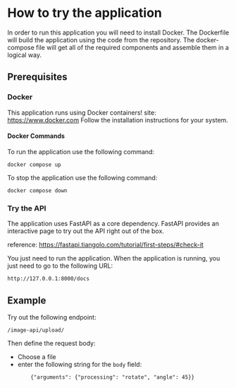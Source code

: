 # How to try the application

In order to run this application you will need to install Docker.
The Dockerfile will build the application using the code from the repository.
The docker-compose file will get all of the required components and assemble them in a logical way.

## Prerequisites
### Docker
This application runs using Docker containers!
site: https://www.docker.com
Follow the installation instructions for your system.

#### Docker Commands
To run the application use the following command:
```
docker compose up
```
To stop the application use the following command:
```
docker compose down
```


### Try the API
The application uses FastAPI as a core dependency.
FastAPI provides an interactive page to try out the API right out of the box.

reference: https://fastapi.tiangolo.com/tutorial/first-steps/#check-it

You just need to run the application.
When the application is running, you just need to go to the following URL:
```
http://127.0.0.1:8000/docs
```

## Example
Try out the following endpoint:
```
/image-api/upload/
```

Then define the request body:
- Choose a file
- enter the following string for the `body` field:
    ```
        {"arguments": {"processing": "rotate", "angle": 45}}
    ```
    
